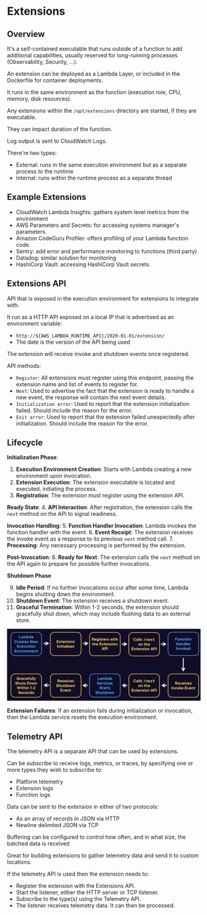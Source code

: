 # Extensions

## Overview

It's a self-contained executable that runs outside of a function to add additional capabilities, usually reserved for long-running processes (Observability, Security, ...).

An extension can be deployed as a Lambda Layer, or included in the Dockerfile for container deployments.

It runs in the same environment as the function (execution role, CPU, memory, disk resources).

Any extensions within the `/opt/extensions` directory are started, if they are executable.

They can impact duration of the function.

Log output is sent to CloudWatch Logs.

There're two types:
- External: runs in the same execution environment but as a separate process to the runtime
- Internal: runs within the runtime process as a separate thread


## Example Extensions

- CloudWatch Lambda Insights: gathers system level metrics from the environment
- AWS Parameters and Secrets: for accessing systems manager's parameters.
- Amazon CodeGuru Profiler: offers profiling of your Lambda function code.
- Sentry: add error and performance monitoring to functions (third party)
- Datadog: similar solution for monitoring
- HashiCorp Vault: accessing HashiCorp Vault secrets.


## Extensions API

API that is exposed in the execution environment for extensions to integrate with.

It run as a HTTP API exposed on a local IP that is advertised as an environment variable:
- `http://${AWS_LAMBDA_RUNTIME_API}/2020-01-01/extension/`
- The date is the version of the API being used

The extension will receive invoke and shutdown events once registered.

API methods:
- `Register`: All extensions must register using this endpoint, passing the extension name and list of events to register for.
- `Next`: Used to advertise the fact that the extension is ready to handle a new event, the response will contain the next event details.
- `Initialization error`: Used to report that the extension initialization failed. Should include the reason for the error.
- `Exit error`: Used to report that the extension failed unexpectedly after initialization. Should include the reason for the error.


## Lifecycle

**Initialization Phase**:
1. **Execution Environment Creation**: Starts with Lambda creating a new environment upon invocation.
2. **Extension Execution**: The extension executable is located and executed, initiating the process.
3. **Registration**: The extension must register using the extension API.

**Ready State**:
4. **API Interaction**: After registration, the extension calls the `next` method on the API to signal readiness.

**Invocation Handling**:
5. **Function Handler Invocation**: Lambda invokes the function handler with the event.
6. **Event Receipt**: The extension receives the invoke event as a response to its previous `next` method call.
7. **Processing**: Any necessary processing is performed by the extension.

**Post-Invocation**:
8. **Ready for Next**: The extension calls the `next` method on the API again to prepare for possible further invocations.

**Shutdown Phase**

9. **Idle Period**: If no further invocations occur after some time, Lambda begins shutting down the environment.
10. **Shutdown Event**: The extension receives a shutdown event.
11. **Graceful Termination**: Within 1-2 seconds, the extension should gracefully shut down, which may include flushing data to an external store.

![](./images/extension-lifecycle.png)

**Extension Failures**:
If an extension fails during initialization or invocation, then the Lambda service resets the execution environment.


## Telemetry API

The telemetry API is a separate API that can be used by extensions.

Can be subscribe to receive logs, metrics, or traces, by specifying one or more types they wish to subscribe to:
- Platform telemetry
- Extension logs
- Function logs

Data can be sent to the extension in either of two protocols:
- As an array of records in JSON via HTTP
- Newline delimited JSON via TCP

Buffering can be configured to control how often, and in what size, the batched data is received

Great for building extensions to gather telemetry data and send it to custom locations.

If the telemetry API is used then the extension needs to:
- Register the extension with the Extensions API.
- Start the listener, either the HTTP server or TCP listener.
- Subscribe to the type(s) using the Telemetry API.
- The listener receives telemetry data. It can then be processed.
